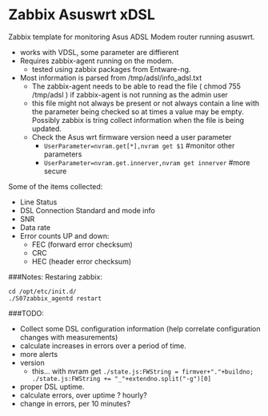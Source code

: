 # Zabbix Asuswrt xDSL

Zabbix template for monitoring Asus ADSL Modem router running asuswrt.

* works with VDSL, some parameter are diffierent
* Requires zabbix-agent running on the modem.
  * tested using zabbix packages from Entware-ng.
* Most information is parsed from /tmp/adsl/info_adsl.txt
  * The zabbix-agent needs to be able to read the file ( chmod 755 /tmp/adsl ) if zabbix-agent is not running as the admin user
  * this file might not always be present or not always contain a line with the parameter being checked so at times a value may be empty. Possibly zabbix is tring collect information when the file is being updated.
  * Check the Asus wrt firmware version need a user parameter
     * `UserParameter=nvram.get[*],nvram get $1`  #monitor other parameters 
	 * `UserParameter=nvram.get.innerver,nvram get innerver` #more secure

Some of the items collected:

* Line Status
* DSL Connection Standard and mode info
* SNR
* Data rate
* Error counts UP and down: 
  * FEC (forward error checksum)
  * CRC
  * HEC (header error checksum)

###Notes:
Restaring zabbix:
```
cd /opt/etc/init.d/
./S07zabbix_agentd restart
```

###TODO:
* Collect some DSL configuration information (help correlate configuration changes with measurements)
* calculate increases in errors over a period of time.
* more alerts
* version
  * this... with nvram get ```./state.js:FWString = firmver+"."+buildno;
  ./state.js:FWString += "_"+extendno.split("-g")[0]```
* proper DSL uptime.
* calculate errors, over uptime ? hourly?
* change in errors, per 10 minutes?
